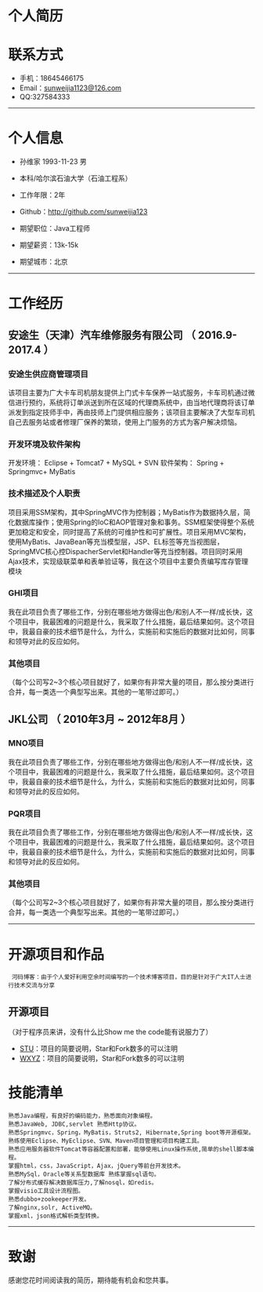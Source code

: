 # 个人简历
# 联系方式

- 手机：18645466175 
- Email：sunweijia1123@126.com
- QQ:327584333

---

# 个人信息

 - 孙维家     1993-11-23      男 
 - 本科/哈尔滨石油大学（石油工程系）
 - 工作年限：2年
 - Github：http://github.com/sunweijia123

 - 期望职位：Java工程师
 - 期望薪资：13k-15k
 - 期望城市：北京

---

# 工作经历

## 安途生（天津）汽车维修服务有限公司 （ 2016.9-2017.4 ）                       

### 安途生供应商管理项目 
该项目主要为广大卡车司机朋友提供上门式卡车保养一站式服务，卡车司机通过微信进行预约，系统将订单派送到所在区域的代理商系统中，由当地代理商将该订单派发到指定技师手中，再由技师上门提供相应服务；该项目主要解决了大型车司机自己去服务站或者修理厂保养的繁琐，使用上门服务的方式为客户解决烦恼。  
     
### 开发环境及软件架构
 开发环境： Eclipse + Tomcat7 + MySQL + SVN
 软件架构： Spring + Springmvc+ MyBatis

### 技术描述及个人职责
项目采用SSM架构，其中SpringMVC作为控制器；MyBatis作为数据持久层，简化数据库操作；使用Spring的IoC和AOP管理对象和事务。SSM框架使得整个系统更加稳定和安全，同时提高了系统的可维护性和可扩展性。项目采用MVC架构，使用MyBatis、JavaBean等充当模型层，JSP、EL标签等充当视图层，SpringMVC核心控DispacherServlet和Handler等充当控制器。项目同时采用Ajax技术，实现级联菜单和表单验证等，我在这个项目中主要负责编写库存管理模块


### GHI项目 
我在此项目负责了哪些工作，分别在哪些地方做得出色/和别人不一样/成长快，这个项目中，我最困难的问题是什么，我采取了什么措施，最后结果如何。这个项目中，我最自豪的技术细节是什么，为什么，实施前和实施后的数据对比如何，同事和领导对此的反应如何。


### 其他项目

（每个公司写2~3个核心项目就好了，如果你有非常大量的项目，那么按分类进行合并，每一类选一个典型写出来。其他的一笔带过即可。）

 
## JKL公司 （ 2010年3月 ~ 2012年8月 ）

### MNO项目 
我在此项目负责了哪些工作，分别在哪些地方做得出色/和别人不一样/成长快，这个项目中，我最困难的问题是什么，我采取了什么措施，最后结果如何。这个项目中，我最自豪的技术细节是什么，为什么，实施前和实施后的数据对比如何，同事和领导对此的反应如何。


### PQR项目 
我在此项目负责了哪些工作，分别在哪些地方做得出色/和别人不一样/成长快，这个项目中，我最困难的问题是什么，我采取了什么措施，最后结果如何。这个项目中，我最自豪的技术细节是什么，为什么，实施前和实施后的数据对比如何，同事和领导对此的反应如何。


### 其他项目

（每个公司写2~3个核心项目就好了，如果你有非常大量的项目，那么按分类进行合并，每一类选一个典型写出来。其他的一笔带过即可。）

---

# 开源项目和作品
     河码博客：由于个人爱好利用空余时间编写的一个技术博客项目，目的是针对于广大IT人士进行技术交流与分享

## 开源项目
（对于程序员来讲，没有什么比Show me the code能有说服力了）

 - [STU](http://github.com/yourname/projectname)：项目的简要说明，Star和Fork数多的可以注明
 - [WXYZ](http://github.com/yourname/projectname)：项目的简要说明，Star和Fork数多的可以注明

# 技能清单
    熟悉Java编程，有良好的编码能力，熟悉面向对象编程。
    熟悉JavaWeb, JDBC,servlet 熟悉Http协议。
    熟悉Springmvc，Spring，MyBatis，Struts2, Hibernate,Spring boot等开源框架。
    熟练使用Eclipse、MyEclipse、SVN、Maven项目管理和项目构建工具。
    熟悉应用服务器软件Tomcat等容器配置和部署，能够使用Linux操作系统,简单的shell脚本编程。
    掌握html，css，JavaScript，Ajax，jQuery等前台开发技术。
    熟悉MySql，Oracle等关系型数据库 熟练掌握sql语句。
    了解分布式缓存解决数据库压力,了解nosql，如redis。
    掌握visio工具设计流程图。
    熟悉dubbo+zookeeper开发。
    了解nginx,solr, ActiveMQ。
    掌握xml，json格式解析类型转换。


---

# 致谢
感谢您花时间阅读我的简历，期待能有机会和您共事。
